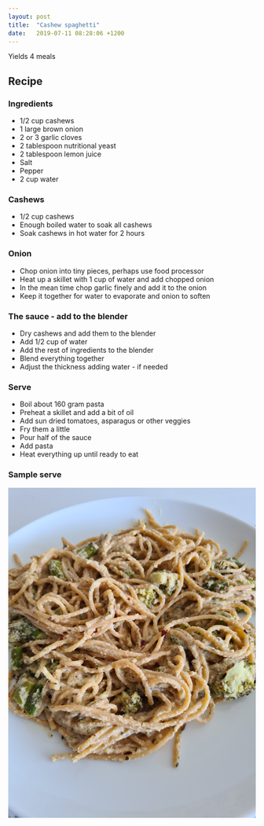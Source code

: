 ```yaml
---
layout: post
title:  "Cashew spaghetti"
date:   2019-07-11 08:28:06 +1200
---
```


Yields 4 meals

## Recipe

### Ingredients
- 1/2 cup cashews
- 1 large brown onion
- 2 or 3 garlic cloves
- 2 tablespoon nutritional yeast
- 2 tablespoon lemon juice
- Salt
- Pepper
- 2 cup water

### Cashews
- 1/2 cup cashews
- Enough boiled water to soak all cashews
- Soak cashews in hot water for 2 hours

### Onion
- Chop onion into tiny pieces, perhaps use food processor
- Heat up a skillet with 1 cup of water and add chopped onion
- In the mean time chop garlic finely and add it to the onion
- Keep it together for water to evaporate and onion to soften

### The sauce - add to the blender
- Dry cashews and add them to the blender
- Add 1/2 cup of water
- Add the rest of ingredients to the blender
- Blend everything together
- Adjust the thickness adding water - if needed

### Serve
- Boil about 160 gram pasta
- Preheat a skillet and add a bit of oil
- Add sun dried tomatoes, asparagus or other veggies
- Fry them a little
- Pour half of the sauce
- Add pasta
- Heat everything up until ready to eat

### Sample serve
![](/img/cashew-spaghetti.jpg)
